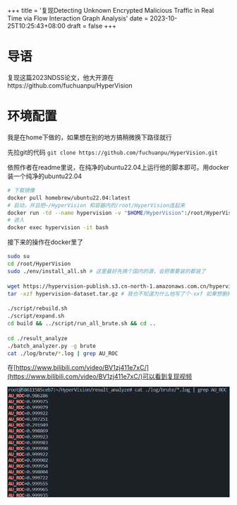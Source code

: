 +++
title = '复现Detecting Unknown Encrypted Malicious Traffic in Real Time via Flow Interaction Graph Analysis'
date = 2023-10-25T10:25:43+08:00
draft = false
+++

# 导语

复现这篇2023NDSS论文，他大开源在https://github.com/fuchuanpu/HyperVision

# 环境配置

我是在home下做的，如果想在别的地方搞稍微换下路径就行

先拉git的代码 `git clone https://github.com/fuchuanpu/HyperVision.git`

依照作者在readme里说，在纯净的ubuntu22.04上运行他的脚本即可。用docker装一个纯净的ubuntu22.04

```bash
# 下载镜像
docker pull homebrew/ubuntu22.04:latest
# 启动，并且把~/HyperVision 和容器内的/root/HyperVision连起来
docker run -td --name hypervision -v "$HOME/HyperVision":/root/HyperVision homebrew/ubuntu22.04:latest
# 进入
docker exec hypervision -it bash
```

接下来的操作在docker里了

```bash
sudo su
cd /root/HyperVision
sudo ./env/install_all.sh # 这里最好先换个国内的源，会把需要装的都装了

wget https://hypervision-publish.s3.cn-north-1.amazonaws.com.cn/hypervision-dataset.tar.gz # 下载数据集，有6G，走的cdn，裸连速度就还不错
tar -xzf hypervision-dataset.tar.gz # 我也不知道为什么他写了个-xxf 如果想删掉原来的就删吧，不删也没关系

./script/rebuild.sh
./script/expand.sh
cd build && ../script/run_all_brute.sh && cd ..

cd ./result_analyze
./batch_analyzer.py -g brute
cat ./log/brute/*.log | grep AU_ROC
```

在[https://www.bilibili.com/video/BV1zj411e7xC/](https://www.bilibili.com/video/BV1zj411e7xC/)可以看到复现视频

![1698203084469](复现Detecting/1698203084469.png)
